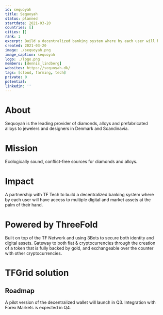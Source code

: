 ```yaml
---
id: sequoyah
title: Sequoyah
status: planned
startdate: 2021-03-20
countries: []
cities: []
rank: 1
excerpt: Build a decentralized banking system where by each user will have access to multiple digital and market assets at the palm of their hand.
created: 2021-03-20
image: ./sequoyah.png
image_caption: sequoyah
logo: ./logo.png
members: [dennis_lindberg]
websites: https://sequoyah.dk/
tags: [cloud, farming, tech]
private: 0
potential: 
linkedin: ''
---
```


# About

Sequoyah is the leading provider of diamonds, alloys and prefabricated alloys to jewelers and designers in Denmark and Scandinavia.

# Mission

Ecologically sound, conflict-free sources for diamonds and alloys.

# Impact

A partnership with TF Tech to build a decentralized banking system where by each user will have access to multiple digital and market assets at the palm of their hand.

# Powered by ThreeFold

Built on top of the TF Network and using 3Bots to secure both identity and digital assets. Gateway to both fiat & cryptocurrencies through the creation of a token that is fully backed by gold, and exchangeable over the counter with other cryptocurrencies.

# TFGrid solution
## Roadmap 

A pilot version of the decentralized wallet will launch in Q3.
Integration with Forex Markets is expected in Q4.
